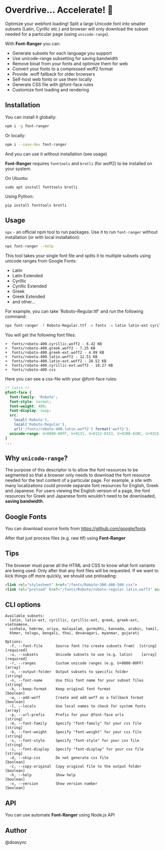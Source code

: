 Overdrive… Accelerate! 🚀
======================

Optimize your webfont loading! Split a large Unicode font into smaller subsets
(Latin, Cyrillic etc.) and browser will only download the subset needed
for a particular page (using `unicode-range`).

With **Font-Ranger** you can:
 - Generate subsets for each language you support
 - Use unicode-range subsetting for saving bandwidth
 - Remove bloat from your fonts and optimize them for web
 - Convert your fonts to a compressed woff2 format
 - Provide .woff fallback for older browsers
 - Self-host web fonts or use them locally
 - Generate CSS file with @font-face rules
 - Customize font loading and rendering

Installation
------------
You can install it globally:

```bash
npm i -g font-ranger
```

Or locally:
```bash
npm i --save-dev font-ranger
```

And you can use it without installation (see usage)

**Font-Ranger** requires `fonttools` and `brotli` (for woff2) to be installed on your system.

On Ubuntu:
```
sudo apt install fonttools brotli
```

Using Python:
```
pip install fonttools brotli
```

Usage
-----

`npx` - an official npm tool to run packages. Use it to run `font-ranger` without installation (or with local installation):

```bash
npx font-ranger --help
```

This tool takes your single font file and splits it to multiple subsets using unicode ranges from Google Fonts:
- Latin
- Latin Extended
- Cyrillic
- Cyrillic Extended
- Greek
- Greek Extended
- and other...

For example, you can take 'Roboto-Regular.ttf' and run the following command:
```bash
npx font-ranger -f Roboto-Regular.ttf -o fonts -u latin latin-ext cyrillic cyrillic-ext greek greek-ext -n roboto-400 -p "/fonts/" -m Roboto -b 400 -s normal -i swap -l Roboto Roboto-Regular
```

You will get the following font files:
```
+  fonts/roboto-400.cyrillic.woff2 - 6.42 KB
+  fonts/roboto-400.greek.woff2 - 7.25 KB
+  fonts/roboto-400.greek-ext.woff2 - 4.09 KB
+  fonts/roboto-400.latin.woff2 - 12.51 KB
+  fonts/roboto-400.latin-ext.woff2 - 28.52 KB
+  fonts/roboto-400.cyrillic-ext.woff2 - 18.27 KB
+  fonts/roboto-400.css
```

Here you can see a css-file with your @font-face rules:

```css
/* latin */
@font-face {
  font-family: 'Roboto';
  font-style: normal;
  font-weight: 400;
  font-display: swap;
  src:
    local('Roboto'),
    local('Roboto-Regular'),
    url('/fonts/roboto-400.latin.woff2') format('woff2');
  unicode-range: U+0000-00FF, U+0131, U+0152-0153, U+02BB-02BC, U+02C6, U+02DA, U+02DC, U+2000-206F, U+2074, U+20AC, U+2122, U+2191, U+2193, U+2212, U+2215, U+FEFF, U+FFFD;
}
...
```

Why `unicode-range`?
--------------------

The purpose of this descriptor is to allow the font resources to be segmented so that a browser only needs to download the font resource needed for the text content of a particular page. For example, a site with many localizations could provide separate font resources for English, Greek and Japanese. For users viewing the English version of a page, the font resources for Greek and Japanese fonts wouldn't need to be downloaded, **saving bandwidth**.

Google Fonts
------------

You can download source fonts from https://github.com/google/fonts

After that just process files (e.g. raw ttf) using **Font-Ranger**

Tips
----

The browser must parse all the HTML and CSS to know what font variants are being used. Only after that any font files will be requested. If we want to kick things off more quickly, we should use preloading:

```html
<link rel="stylesheet" href="/fonts/Roboto~300-400-500.css">
<link rel="preload" href="/fonts/Roboto/roboto-regular.latin.woff2" as="font" type="font/woff2" crossorigin>
```

CLI options
-----------

```
Available subsets:
  latin, latin-ext, cyrillic, cyrillic-ext, greek, greek-ext, vietnamese,
  sinhala, hebrew, oriya, malayalam, gurmukhi, kannada, arabic, tamil,
  khmer, telugu, bengali, thai, devanagari, myanmar, gujarati

Options:
  -f, --font-file      Source font (to create subsets from)  [string] [required]
  -u, --subsets        Unicode subsets to use (e.g. latin)    [array] [required]
  -r, --ranges         Custom unicode ranges (e.g. U+0000-00FF)          [array]
  -o, --output-folder  Output subsets to specific folder                [string]
  -n, --font-name      Use this font name for your subset files         [string]
  -k, --keep-format    Keep original font format                       [boolean]
  -w, --add-woff       Create and add woff as a fallback format        [boolean]
  -l, --locals         Use local names to check for system fonts         [array]
  -p, --url-prefix     Prefix for your @font-face urls                  [string]
  -m, --font-family    Specify "font-family" for your css file          [string]
  -b, --font-weight    Specify "font-weight" for your css file          [string]
  -s, --font-style     Specify "font-style" for your css file           [string]
  -i, --font-display   Specify "font-display" for your css file         [string]
  -d, --skip-css       Do not generate css file                        [boolean]
  -c, --copy-original  Copy original file to the output folder         [boolean]
  -h, --help           Show help                                       [boolean]
  -v, --version        Show version number                             [boolean]
```

API
---

You can use automate **Font-Ranger** using Node.js API

Author
------
@doasync
